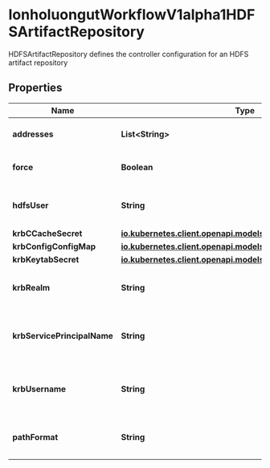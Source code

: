 

# IonholuongutWorkflowV1alpha1HDFSArtifactRepository

HDFSArtifactRepository defines the controller configuration for an HDFS artifact repository

## Properties

Name | Type | Description | Notes
------------ | ------------- | ------------- | -------------
**addresses** | **List&lt;String&gt;** | Addresses is accessible addresses of HDFS name nodes |  [optional]
**force** | **Boolean** | Force copies a file forcibly even if it exists (default: false) |  [optional]
**hdfsUser** | **String** | HDFSUser is the user to access HDFS file system. It is ignored if either ccache or keytab is used. |  [optional]
**krbCCacheSecret** | [**io.kubernetes.client.openapi.models.V1SecretKeySelector**](io.kubernetes.client.openapi.models.V1SecretKeySelector.md) |  |  [optional]
**krbConfigConfigMap** | [**io.kubernetes.client.openapi.models.V1ConfigMapKeySelector**](io.kubernetes.client.openapi.models.V1ConfigMapKeySelector.md) |  |  [optional]
**krbKeytabSecret** | [**io.kubernetes.client.openapi.models.V1SecretKeySelector**](io.kubernetes.client.openapi.models.V1SecretKeySelector.md) |  |  [optional]
**krbRealm** | **String** | KrbRealm is the Kerberos realm used with Kerberos keytab It must be set if keytab is used. |  [optional]
**krbServicePrincipalName** | **String** | KrbServicePrincipalName is the principal name of Kerberos service It must be set if either ccache or keytab is used. |  [optional]
**krbUsername** | **String** | KrbUsername is the Kerberos username used with Kerberos keytab It must be set if keytab is used. |  [optional]
**pathFormat** | **String** | PathFormat is defines the format of path to store a file. Can reference workflow variables |  [optional]



